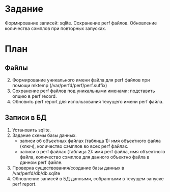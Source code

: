 # Задание
Формирование записей: sqlite. Сохранение perf файлов. Обновление количества
    сэмплов при повторных запусках.

# План
## Файлы
2. Формирование уникального имени файла для perf файлов при помощи mktemp
    (/var/perfd/perf/perf.suffix)
2. Сохранение perf файлов под уникальными именами: подставить опцию в perf record.
3. Обновить perf report для использования текущего имени perf файла.
## Записи в БД
1. Установить sqlite.
2. Задание схемы базы данных.
    - записи об объектных файлах (таблица 1): имя объектного файла (ключ),
    количество сэмплов во всех perf файлах.
    - записи о perf файлах (таблица 2): имя perf файла, имя объектного
    файла, количество сэмплов для данного объектно файла в данном perf файле.
3. Проверка существования/создание базы данных в /var/perfd/db/db.sqlite
4. Обновление записей в БД данными, собранными в текущем запуске perf report.
